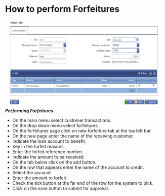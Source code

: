# How to perform Forfeitures
![How to perform Forfeiture transactions on the MFI Expert application](./images/Forfeitures.png "Forfeitures")\
***Performing Forfeitures***

- On the main menu select customer transactions.
- On the drop down menu select forfeitures. 
- On the forfeitures page click on new forfeiture tab at the top left bar.
- On the new page enter the name of the receiving customer. 
- Indicate the loan account to benefit.
- Key in the forfeit reasons.
- Enter the forfeit reference number.
- Indicate the amount to be received.
- On the tab below click on the add button.
- On the row that appears enter the name of the account to credit.
- Select the account. 
- Enter the amount to forfeit.
- Check  the tick button at the far end of the row for the system to pick.
- Click on the save button to submit for approval.